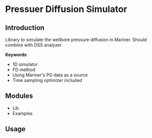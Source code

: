 # Pressuer Diffusion Simulator

## Introduction

Library to simulate the wellbore pressure diffusion in Mariner. Should combine with DSS analyzer.

**Keywords**:
- 1D simulator
- FD method
- Using Mariner's PG data as a source
- Time sampling optimizer included

## Modules

- Lib
- Examples

## Usage

